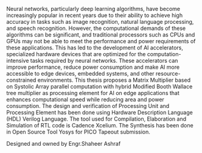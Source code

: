 Neural networks, particularly deep learning algorithms, have become increasingly popular
in recent years due to their ability to achieve high accuracy in tasks such as image
recognition, natural language processing, and speech recognition. However, the
computational demands of these algorithms can be significant, and traditional processors
such as CPUs and GPUs may not be able to meet the performance and power requirements
of these applications. This has led to the development of AI accelerators, specialized
hardware devices that are optimized for the computation-intensive tasks required by neural
networks. These accelerators can improve performance, reduce power consumption and
make AI more accessible to edge devices, embedded systems, and other resource-
constrained environments. This thesis proposes a Matrix Multiplier based on Systolic
Array parallel computation with hybrid Modified Booth Wallace tree multiplier as
processing element for AI on edge applications that enhances computational speed while
reducing area and power consumption. The design and verification of Processing Unit and
Processing Element has been done using Hardware Description Language (HDL) Verilog
Language. The tool used for Compilation, Elaboration and Simulation of RTL code is
Cadence Xcelium. The Synthesis has been done in Open Source Tool Yosys for PICO
Tapeout submission.

Designed and owned by Engr.Shaheer Ashraf

